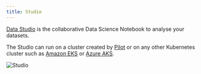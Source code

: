 ```yaml
---
title: Studio
---
```


[Data Studio](/docs/studio) is the collaborative Data Science Notebook to analyse your datasets.

The Studio can run on a cluster created by [Pilot](/docs/pilot) or on any other Kubernetes cluster such as [Amazon EKS](https://aws.amazon.com/eks) or [Azure AKS](https://azure.microsoft.com/en-us/services/container-service).

![Studio](/images/datalayer/studio.svg "Studio")
